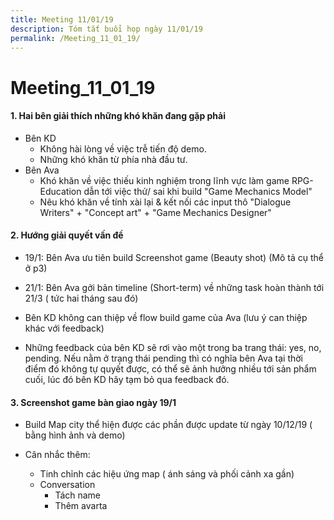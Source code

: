 ```yaml
---
title: Meeting 11/01/19
description: Tóm tắt buổi họp ngày 11/01/19
permalink: /Meeting_11_01_19/
---
```


# Meeting_11_01_19

#### 1. Hai bên giải thích những khó khăn đang gặp phải

- Bên KD
	- Không hài lòng về việc trễ tiến độ demo.
	- Những khó khăn từ phía nhà đầu tư.
- Bên Ava
	- Khó khăn về việc thiếu kinh nghiệm trong lĩnh vực làm game RPG-Education dẫn tới việc thử/ sai khi build "Game Mechanics Model"
	- Nêu khó khăn về tính xài lại & kết nối các input thô "Dialogue Writers" + "Concept art" + "Game Mechanics Designer"
	
#### 2. Hướng giải quyết vấn đề

- 19/1: Bên Ava ưu tiên build Screenshot game (Beauty shot) (Mô tả cụ thể ở p3)
- 21/1: Bên Ava gởi bản timeline (Short-term) về những task hoàn thành tới 21/3 ( tức hai tháng sau đó)

- Bên KD không can thiệp về flow build game của Ava (lưu ý can thiệp khác với feedback)
- Những feedback của bên KD sẽ rơi vào một trong ba trang thái: yes, no, pending. Nếu nằm ở trạng thái pending thì có nghĩa bên Ava tại thời điểm đó không tự quyết được, có thể sẽ ảnh hưởng nhiều tới sản phẩm cuối, lúc đó bên KD hãy tạm bỏ qua feedback đó.

#### 3. Screenshot game bàn giao ngày 19/1

- Build Map city thể hiện được các phần được update từ ngày 10/12/19 ( bằng hình ảnh và demo)

- Cân nhắc thêm:
	- Tinh chỉnh các hiệu ứng map ( ánh sáng và phối cảnh xa gần)
	- Conversation
		- Tách name
		- Thêm avarta
